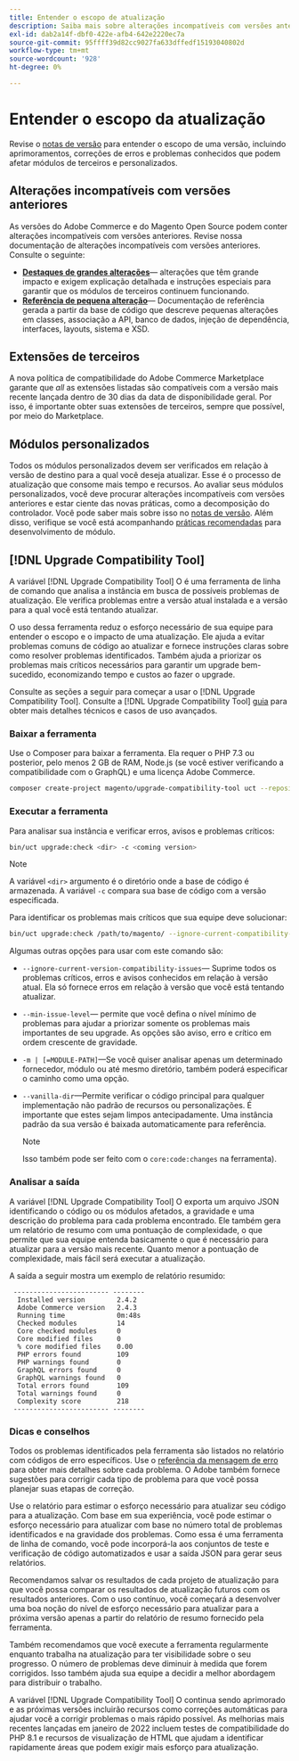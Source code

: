 ```yaml
---
title: Entender o escopo de atualização
description: Saiba mais sobre alterações incompatíveis com versões anteriores em uma versão que pode afetar o Adobe Commerce, os módulos personalizados do Magento Open Source ou extensões de terceiros.
exl-id: dab2a14f-dbf0-422e-afb4-642e2220ec7a
source-git-commit: 95ffff39d82cc9027fa633dffedf15193040802d
workflow-type: tm+mt
source-wordcount: '928'
ht-degree: 0%

---
```


# Entender o escopo da atualização

Revise o [notas de versão](https://devdocs.magento.com/guides/v2.4/release-notes/bk-release-notes.html) para entender o escopo de uma versão, incluindo aprimoramentos, correções de erros e problemas conhecidos que podem afetar módulos de terceiros e personalizados.

## Alterações incompatíveis com versões anteriores

As versões do Adobe Commerce e do Magento Open Source podem conter alterações incompatíveis com versões anteriores. Revise nossa documentação de alterações incompatíveis com versões anteriores. Consulte o seguinte:

- **[Destaques de grandes alterações](https://devdocs.magento.com/guides/v2.4/release-notes/backward-incompatible-changes/index.html)**— alterações que têm grande impacto e exigem explicação detalhada e instruções especiais para garantir que os módulos de terceiros continuem funcionando.
- **[Referência de pequena alteração](https://devdocs.magento.com/guides/v2.4/release-notes/backward-incompatible-changes/reference.html)**— Documentação de referência gerada a partir da base de código que descreve pequenas alterações em classes, associação a API, banco de dados, injeção de dependência, interfaces, layouts, sistema e XSD.

## Extensões de terceiros

A nova política de compatibilidade do Adobe Commerce Marketplace garante que _all_ as extensões listadas são compatíveis com a versão mais recente lançada dentro de 30 dias da data de disponibilidade geral. Por isso, é importante obter suas extensões de terceiros, sempre que possível, por meio do Marketplace.

## Módulos personalizados

Todos os módulos personalizados devem ser verificados em relação à versão de destino para a qual você deseja atualizar. Esse é o processo de atualização que consome mais tempo e recursos. Ao avaliar seus módulos personalizados, você deve procurar alterações incompatíveis com versões anteriores e estar ciente das novas práticas, como a decomposição do controlador. Você pode saber mais sobre isso no [notas de versão](https://devdocs.magento.com/guides/v2.4/release-notes/bk-release-notes.html). Além disso, verifique se você está acompanhando [práticas recomendadas](https://developer.adobe.com/commerce/php/best-practices/extensions/) para desenvolvimento de módulo.

## [!DNL Upgrade Compatibility Tool]

A variável [!DNL Upgrade Compatibility Tool] O é uma ferramenta de linha de comando que analisa a instância em busca de possíveis problemas de atualização. Ele verifica problemas entre a versão atual instalada e a versão para a qual você está tentando atualizar.

O uso dessa ferramenta reduz o esforço necessário de sua equipe para entender o escopo e o impacto de uma atualização. Ele ajuda a evitar problemas comuns de código ao atualizar e fornece instruções claras sobre como resolver problemas identificados. Também ajuda a priorizar os problemas mais críticos necessários para garantir um upgrade bem-sucedido, economizando tempo e custos ao fazer o upgrade.

Consulte as seções a seguir para começar a usar o [!DNL Upgrade Compatibility Tool]. Consulte a [!DNL Upgrade Compatibility Tool] [guia](../upgrade-compatibility-tool/overview.md) para obter mais detalhes técnicos e casos de uso avançados.

### Baixar a ferramenta

Use o Composer para baixar a ferramenta. Ela requer o PHP 7.3 ou posterior, pelo menos 2 GB de RAM, Node.js (se você estiver verificando a compatibilidade com o GraphQL) e uma licença Adobe Commerce.

```bash
composer create-project magento/upgrade-compatibility-tool uct --repository https://repo.magento.com
```

### Executar a ferramenta

Para analisar sua instância e verificar erros, avisos e problemas críticos:

```bash
bin/uct upgrade:check <dir> -c <coming version> 
```

>[!NOTE]
>
> A variável `<dir>` argumento é o diretório onde a base de código é armazenada. A variável `-c` compara sua base de código com a versão especificada.

Para identificar os problemas mais críticos que sua equipe deve solucionar:

```bash
bin/uct upgrade:check /path/to/magento/ --ignore-current-compatibility-issues –min-issue-level critical --vanilla-dir /path/to/vanilla/code/ /path/to/magento/app/code/Vendor/
```

Algumas outras opções para usar com este comando são:

- `--ignore-current-version-compatibility-issues`— Suprime todos os problemas críticos, erros e avisos conhecidos em relação à versão atual. Ela só fornece erros em relação à versão que você está tentando atualizar.

- `--min-issue-level`— permite que você defina o nível mínimo de problemas para ajudar a priorizar somente os problemas mais importantes de seu upgrade. As opções são aviso, erro e crítico em ordem crescente de gravidade.

- `-m | [=MODULE-PATH]`—Se você quiser analisar apenas um determinado fornecedor, módulo ou até mesmo diretório, também poderá especificar o caminho como uma opção.

- `--vanilla-dir`—Permite verificar o código principal para qualquer implementação não padrão de recursos ou personalizações. É importante que estes sejam limpos antecipadamente. Uma instância padrão da sua versão é baixada automaticamente para referência.

  >[!NOTE]
  >
  > Isso também pode ser feito com o `core:code:changes` na ferramenta).

### Analisar a saída

A variável [!DNL Upgrade Compatibility Tool] O exporta um arquivo JSON identificando o código ou os módulos afetados, a gravidade e uma descrição do problema para cada problema encontrado. Ele também gera um relatório de resumo com uma pontuação de complexidade, o que permite que sua equipe entenda basicamente o que é necessário para atualizar para a versão mais recente. Quanto menor a pontuação de complexidade, mais fácil será executar a atualização.

A saída a seguir mostra um exemplo de relatório resumido:

```console
 ------------------------ --------
  Installed version        2.4.2
  Adobe Commerce version   2.4.3
  Running time             0m:48s
  Checked modules          14
  Core checked modules     0
  Core modified files      0
  % core modified files    0.00
  PHP errors found         109
  PHP warnings found       0
  GraphQL errors found     0
  GraphQL warnings found   0
  Total errors found       109
  Total warnings found     0
  Complexity score         218
 ------------------------ --------
```

### Dicas e conselhos

Todos os problemas identificados pela ferramenta são listados no relatório com códigos de erro específicos. Use o [referência da mensagem de erro](../upgrade-compatibility-tool/error-messages.md) para obter mais detalhes sobre cada problema. O Adobe também fornece sugestões para corrigir cada tipo de problema para que você possa planejar suas etapas de correção.

Use o relatório para estimar o esforço necessário para atualizar seu código para a atualização. Com base em sua experiência, você pode estimar o esforço necessário para atualizar com base no número total de problemas identificados e na gravidade dos problemas. Como essa é uma ferramenta de linha de comando, você pode incorporá-la aos conjuntos de teste e verificação de código automatizados e usar a saída JSON para gerar seus relatórios.

Recomendamos salvar os resultados de cada projeto de atualização para que você possa comparar os resultados de atualização futuros com os resultados anteriores. Com o uso contínuo, você começará a desenvolver uma boa noção do nível de esforço necessário para atualizar para a próxima versão apenas a partir do relatório de resumo fornecido pela ferramenta.

Também recomendamos que você execute a ferramenta regularmente enquanto trabalha na atualização para ter visibilidade sobre o seu progresso. O número de problemas deve diminuir à medida que forem corrigidos. Isso também ajuda sua equipe a decidir a melhor abordagem para distribuir o trabalho.

A variável [!DNL Upgrade Compatibility Tool] O continua sendo aprimorado e as próximas versões incluirão recursos como correções automáticas para ajudar você a corrigir problemas o mais rápido possível. As melhorias mais recentes lançadas em janeiro de 2022 incluem testes de compatibilidade do PHP 8.1 e recursos de visualização de HTML que ajudam a identificar rapidamente áreas que podem exigir mais esforço para atualização.
